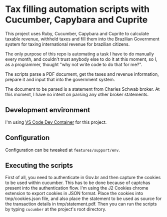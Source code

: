# Tax filling automation scripts with Cucumber, Capybara and Cuprite

This project uses Ruby, Cucumber, Capybara and Cuprite to calculate taxable revenue, withheld taxes and fill them into the Brazilian Government system for taxing international revenue for brazilian citizens.

The only purpose of this repo is automating a task I have to do manually every month, and couldn't trust anybody else to do it at this moment, so I, as a programmer, thought "why not write code to do that for me?".

The scripts parse a PDF document, get the taxes and revenue information, prepare it and input that into the government system.

The document to be parsed is a statement from Charles Schwab broker. At this moment, I have no intent on parsing any other broker statements.

## Development environment

I'm using [VS Code Dev Container](https://code.visualstudio.com/docs/remote/containers) for this project.

## Configuration

Configuration can be tweaked at `features/support/env`.

## Executing the scripts

First of all, you need to authenticate in Gov.br and then capture the cookies to be used within cucumber. This has to be done because of captchas present into the authentication flow. I'm using the J2 Cookies chrome extension to export cookies in JSON format. Place the cookies into tmp/cookies.json file, and also place the statement to be used as source for the transaction details in tmp/statement.pdf. Then you can run the scripts by typing `cucumber` at the project's root directory.
